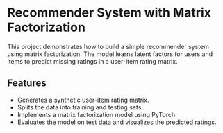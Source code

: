 # Recommender System with Matrix Factorization

This project demonstrates how to build a simple recommender system using matrix factorization. The model learns latent factors for users and items to predict missing ratings in a user-item rating matrix.

## Features
- Generates a synthetic user-item rating matrix.
- Splits the data into training and testing sets.
- Implements a matrix factorization model using PyTorch.
- Evaluates the model on test data and visualizes the predicted ratings.
